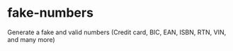 # fake-numbers
Generate a fake and valid numbers (Credit card, BIC, EAN, ISBN, RTN, VIN, and many more)
